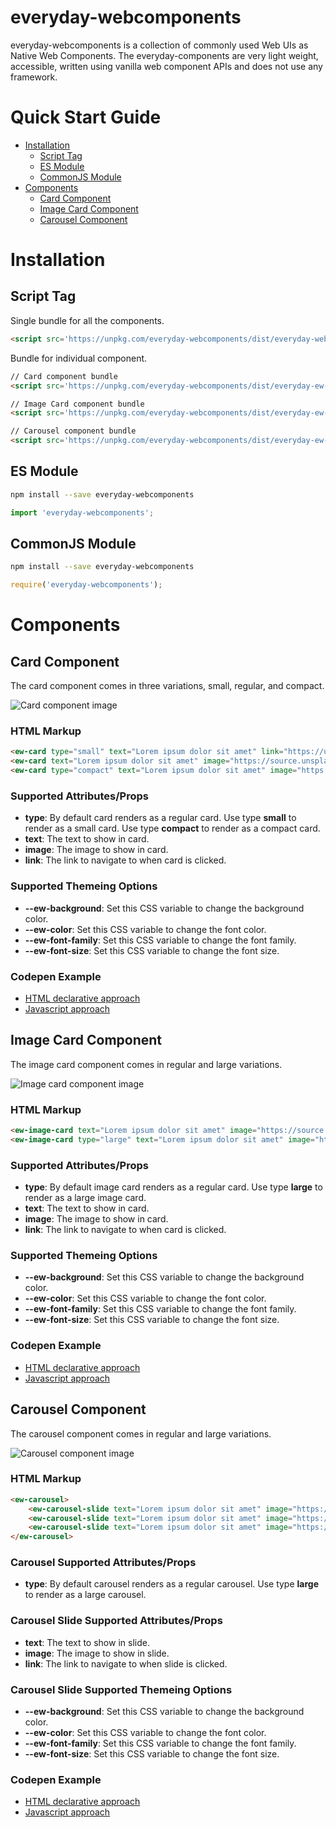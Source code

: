 # everyday-webcomponents
everyday-webcomponents is a collection of commonly used Web UIs as Native Web Components. The everyday-components are very light weight, accessible, written using vanilla web component APIs and does not use any framework.

# Quick Start Guide
- [Installation](#installation)
    - [Script Tag](#script-tag)
    - [ES Module](#es-module)
    - [CommonJS Module](#commonjs-module)
- [Components](#components)
    - [Card Component](#card-component)
    - [Image Card Component](#image-card-component)
    - [Carousel Component](#carousel-component)

# Installation
## Script Tag
Single bundle for all the components.
```html
<script src='https://unpkg.com/everyday-webcomponents/dist/everyday-webcomponents.min.js'></script>
```
Bundle for individual component.
```html
// Card component bundle
<script src='https://unpkg.com/everyday-webcomponents/dist/everyday-ew-card-webcomponent.min.js'></script>

// Image Card component bundle
<script src='https://unpkg.com/everyday-webcomponents/dist/everyday-ew-image-card-webcomponent.min.js'></script>

// Carousel component bundle
<script src='https://unpkg.com/everyday-webcomponents/dist/everyday-ew-carousel-webcomponent.min.js'></script>
```

## ES Module
```sh
npm install --save everyday-webcomponents
```
```javascript
import 'everyday-webcomponents';
```

## CommonJS Module
```sh
npm install --save everyday-webcomponents
```
```javascript
require('everyday-webcomponents');
```

# Components
## Card Component
The card component comes in three variations, small, regular, and compact.

![Card component image](https://shekam.azureedge.net/everyday-webcomponents/image-1.png)

### HTML Markup
```html
<ew-card type="small" text="Lorem ipsum dolor sit amet" link="https://unsplash.com"></ew-card>
<ew-card text="Lorem ipsum dolor sit amet" image="https://source.unsplash.com/random/300x174" link="https://unsplash.com"></ew-card>
<ew-card type="compact" text="Lorem ipsum dolor sit amet" image="https://source.unsplash.com/random/300x174" link="https://unsplash.com"></ew-card>
```

### Supported Attributes/Props
- **type**: By default card renders as a regular card. Use type **small** to render as a small card. Use type **compact** to render as a compact card.
- **text**: The text to show in card.
- **image**: The image to show in card.
- **link**: The link to navigate to when card is clicked.

### Supported Themeing Options
- **--ew-background**: Set this CSS variable to change the background color.
- **--ew-color**: Set this CSS variable to change the font color.
- **--ew-font-family**: Set this CSS variable to change the font family.
- **--ew-font-size**: Set this CSS variable to change the font size.

### Codepen Example
- [HTML declarative approach](https://codepen.io/sheeshpaul/pen/jONddNN)
- [Javascript approach](https://codepen.io/sheeshpaul/pen/qBWGXzO)

## Image Card Component
The image card component comes in regular and large variations.

![Image card component image](https://shekam.azureedge.net/everyday-webcomponents/image-2.png)

### HTML Markup
```html
<ew-image-card text="Lorem ipsum dolor sit amet" image="https://source.unsplash.com/random/200x150" link="https://unsplash.com"></ew-image-card>
<ew-image-card type="large" text="Lorem ipsum dolor sit amet" image="https://source.unsplash.com/random/620x350" link="https://unsplash.com"></ew-image-card>
```

### Supported Attributes/Props
- **type**: By default image card renders as a regular card. Use type **large** to render as a large image card.
- **text**: The text to show in card.
- **image**: The image to show in card.
- **link**: The link to navigate to when card is clicked.

### Supported Themeing Options
- **--ew-background**: Set this CSS variable to change the background color.
- **--ew-color**: Set this CSS variable to change the font color.
- **--ew-font-family**: Set this CSS variable to change the font family.
- **--ew-font-size**: Set this CSS variable to change the font size.

### Codepen Example
- [HTML declarative approach](https://codepen.io/sheeshpaul/pen/yLLLaMO)
- [Javascript approach](https://codepen.io/sheeshpaul/pen/ExxxgWX)

## Carousel Component
The carousel component comes in regular and large variations.

![Carousel component image](https://shekam.azureedge.net/everyday-webcomponents/image-3.png)

### HTML Markup
```html
<ew-carousel>
    <ew-carousel-slide text="Lorem ipsum dolor sit amet" image="https://source.unsplash.com/620x350/?nature,water" link="https://unsplash.com"></ew-carousel-slide>
    <ew-carousel-slide text="Lorem ipsum dolor sit amet" image="https://source.unsplash.com/620x350/?cars,audi" link="https://unsplash.com"></ew-carousel-slide>
    <ew-carousel-slide text="Lorem ipsum dolor sit amet" image="https://source.unsplash.com/620x350/?animal,dog" link="https://unsplash.com"></ew-carousel-slide>
</ew-carousel>
```

### Carousel Supported Attributes/Props
- **type**: By default carousel renders as a regular carousel. Use type **large** to render as a large carousel.

### Carousel Slide Supported Attributes/Props
- **text**: The text to show in slide.
- **image**: The image to show in slide.
- **link**: The link to navigate to when slide is clicked.

### Carousel Slide Supported Themeing Options
- **--ew-background**: Set this CSS variable to change the background color.
- **--ew-color**: Set this CSS variable to change the font color.
- **--ew-font-family**: Set this CSS variable to change the font family.
- **--ew-font-size**: Set this CSS variable to change the font size.

### Codepen Example
- [HTML declarative approach](https://codepen.io/sheeshpaul/pen/GRRyvYp)
- [Javascript approach](https://codepen.io/sheeshpaul/pen/rNNpzqr)